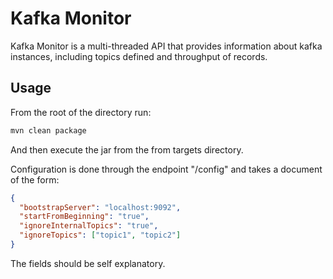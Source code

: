 # Kafka Monitor
Kafka Monitor is a multi-threaded API that provides information about kafka instances, including topics defined and throughput of records.

## Usage
From the root of the directory run:
```bash
mvn clean package
```
And then execute the jar from the from targets directory.

Configuration is done through the endpoint "/config" and takes a document of the form:
```json
{
  "bootstrapServer": "localhost:9092",
  "startFromBeginning": "true",
  "ignoreInternalTopics": "true",
  "ignoreTopics": ["topic1", "topic2"]
}
```
The fields should be self explanatory.
